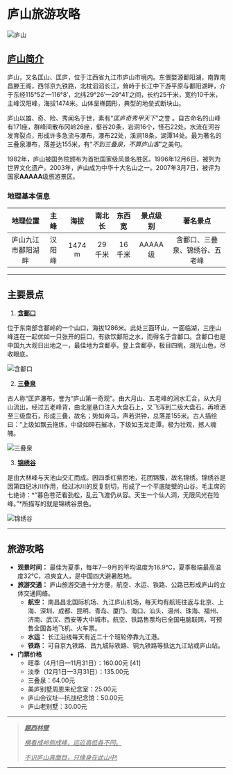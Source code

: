 # 庐山旅游攻略

![庐山](https://tva1.sinaimg.cn/large/008eGmZEly1gocus8jmd8j31hc0mv7rg.jpg)

## [庐山简介](https://baike.baidu.com/item/%E5%BA%90%E5%B1%B1/154518)

庐山，又名匡山、匡庐，位于江西省九江市庐山市境内。东偎婺源鄱阳湖，南靠南昌滕王阁，西邻京九铁路，北枕滔滔长江，耸峙于长江中下游平原与鄱阳湖畔，介于东经115°52′—116°8′，北纬29°26′—29°41′之间，长约25千米，宽约10千米，主峰汉阳峰，海拔1474米。山体呈椭圆形，典型的地垒式断块山。

庐山以雄、奇、险、秀闻名于世，素有“*匡庐奇秀甲天下*”之誉 。自古命名的山峰有171座，群峰间散布冈岭26座，壑谷20条，岩洞16个，怪石22处。水流在河谷发育裂点，形成许多急流与瀑布，瀑布22处，溪涧18条，湖潭14处。最为著名的三叠泉瀑布，落差达155米，有“*不到三叠泉，不算庐山客*”之美句。

1982年，庐山被国务院颁布为首批国家级风景名胜区。1996年12月6日，被列为世界文化遗产。2003年，庐山成为中华十大名山之一。2007年3月7日，被评为国家**AAAAA**级旅游景区。

### 地理基本信息

|地理位置|主峰|海拔|南北长|东西宽|景点级别|著名景点|
|:-----:|:-----:|:-----:|:-----:|:-----:|:-----:|:-----:|
|庐山九江市鄱阳湖畔|汉阳峰|1474 m|29千米|16千米|AAAAA级|含鄱口、三叠泉、锦绣谷、五老峰|

---

## 主要景点

1. **[含鄱口](https://baike.baidu.com/item/%E5%90%AB%E9%84%B1%E5%8F%A3)**

位于东南部含鄱岭的一个山口，海拔1286米。此处三面环山，一面临湖，三座山峰连在一起优如一只张开的巨口，有欲饮鄱阳之水，而得名于含鄱口。含鄱口也是中国九大观日出地之一，最佳地为含鄱亭。登上含鄱亭，极目四眺，湖光山色，尽收眼底。

![含鄱口](https://tva1.sinaimg.cn/large/008eGmZEly1gocvchqe4cj30zk0nptey.jpg)

2. **[三叠泉](https://baike.baidu.com/item/%E4%B8%89%E5%8F%A0%E6%B3%89/70190)**

古人称“匡庐瀑布，誉为“庐山第一奇观”。由大月山、五老峰的涧水汇合，从大月山流出，经过五老峰背，由北崖悬口注入大盘石上，又飞泻到二级大盘石，再喷洒至三级盘石，形成三叠，故名；势如奔马，声若洪钟，总落差155米。古人描绘曰：“上级如飘云拖练，中级如碎石摧冰，下级如玉龙走潭。极为壮观，撼人魂魄。

![三叠泉](https://tva1.sinaimg.cn/large/008eGmZEly1gocvebcr4gj30xc0m6dmx.jpg)

3. **[锦绣谷](https://baike.baidu.com/item/%E9%94%A6%E7%BB%A3%E8%B0%B7)**

是由大林峰与天池山交汇而成。因四季红紫匝地，花团锦簇，故名锦绣。锦绣谷是因第四纪冰川作用，经过冰川的反复刻切，形成了一个平底陡壁的山谷。毛主席的七绝诗：*“暮色苍茫看劲松，乱云飞渡仍从容。天生一个仙人洞，无限风光在险峰。”*所描写的就是锦绣谷景色。

![锦绣谷](https://tva1.sinaimg.cn/large/008eGmZEly1gocvgfountj312w0pxq8g.jpg)

---

## 旅游攻略

* **观景时间：** 最佳为夏季，每年7—9月的平均温度为16.9℃，夏季极端最高温度32℃，凉爽宜人，是中国四大避暑胜地。
* **旅游交通：** 庐山旅游交通十分方便，航空、水运、铁路、公路已形成庐山的立体交通网络。
    - **航空：** 南昌昌北国际机场、九江庐山机场，每天均有航班往返与北京、上海、深圳、成都、昆明、青岛、厦门、海口、汕头、温州、珠海、福州、济南、武汉、西安等大中城市。航空、铁路售票均已全国电脑联网，可预售全国各地飞机、火车票。
    - **水运：** 长江沿线每天有近二十个班轮停靠九江港。
    - **铁路：** 可自京九铁路、昌九城际铁路、铜九铁路等抵达九江站或庐山站。
* **门票价格**
    - 旺季（4月1日—11月31日）：160.00元 [41] 
    - 淡季（12月1日—3月31日）：135.00元
    - 三叠泉：64.00元
    - 美庐别墅周恩来纪念室：25.00元
    - 庐山会议址—抗战纪念馆：50.00元
    - 庐山老别墅：30.00元

---
> <u>***题西林壁***</u>
> 
> <u>*横看成岭侧成峰，远近高低各不同。*</u>
> 
><u>*不识庐山真面目，只缘身在此山中!*</u>
---

